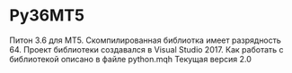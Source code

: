 # Py36MT5
Питон 3.6 для МТ5.
Скомпилированная библиотка имеет разрядность 64.
Проект библиотеки создавался в Visual Studio 2017.
Как работать с библиотекой описано в файле python.mqh
Текущая версия 2.0
